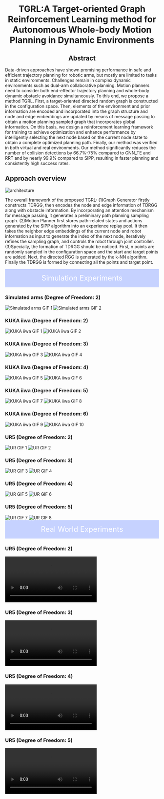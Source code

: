 <link rel="stylesheet" href="styles.css">
<h1 align = "center">
TGRL:A Target-oriented Graph Reinforcement Learning method for Autonomous Whole-body Motion Planning in Dynamic Environments 
</h1>

<h2 align = "center">
Abstract
</h2>

Data-driven approaches have shown promising performance in safe and efficient trajectory planning for robotic arms, but mostly are limited to tasks in static environments. Challenges remain in complex dynamic environments such as dual-arm collaborative planning. Motion planners need to consider both end-effector trajectory planning and whole-body dynamic obstacle avoidance simultaneously. To this end, we propose a method TGRL. First, a target-oriented directed random graph is constructed in the configuration space. Then, elements of the environment and prior information are encoded and incorporated into the graph structure and node and edge embeddings are updated by means of message passing to obtain a motion planning sampled graph that incorporates global information. On this basis, we design a reinforcement learning framework for training to achieve optimization and enhance performance by intelligently selecting the next node based on the current node state to obtain a complete optimized planning path. Finally, our method was verified in both virtual and real environments. Our method significantly reduces the number of collision detections by 66.7%-75% compared to GNN\_TE and RRT and by nearly 99.9% compared to SIPP, resulting in  faster planning and consistently high success rates.

<h2 align = "left">
Approach overview
</h2>

![architecture](imgs/architecture.jpg)

The overall framework of the proposed TGRL: (1)Graph Generator firstly constructs TDRGG, then encodes the node and edge information of TDRGG along with obstacle information. By incorporating an attention mechanism for message passing, it generates a preliminary path planning sampling graph. (2)Motion Planner first stores path-related states and actions generated by the SIPP algorithm into an experience replay pool. It then takes the neighbor edge embeddings of the current node and robot information as input to generate the index of the next node, iteratively refines the sampling graph, and controls the robot through joint controller. (3)Specially, the formation of TDRGG should be noticed. First, n points are randomly sampled in the configuration space and the start and target points are added. Next, the directed RGG is generated by the k-NN algorithm. Finally the TDRGG is formed by connecting all the points and target point.

<div style="background-color: #c6d2ff; height: 60px; line-height: 60px; text-align: center; color: white; font-size: 24px;"> Simulation Experiments </div>

<div class="row-container">
    <div class="gif-section">
        <h3 class="arm-title">Simulated arms (Degree of Freedom: 2)</h3>
        <div class="gif-row">
        <img src="gifs/simple_arm/1.gif" alt="Simulated arms GIF 1" class="single-gif">
        <img src="gifs/simple_arm/2.gif" alt="Simulated arms GIF 2" class="single-gif">
        </div>
    </div>
    <div class="gif-section">
        <h3 class="arm-title">KUKA iiwa (Degree of Freedom: 2)</h3>
        <div class="gif-row">
        <img src="gifs/KUKA/2/1.gif" alt="KUKA iiwa GIF 1" class="single-gif">
        <img src="gifs/KUKA/2/2.gif" alt="KUKA iiwa GIF 2" class="single-gif">
        </div>
    </div>
</div>

<div class="row-container">
    <div class="gif-section">
        <h3 class="arm-title">KUKA iiwa (Degree of Freedom: 3)</h3>
        <div class="gif-row">
        <img src="gifs/KUKA/3/1.gif" alt="KUKA iiwa GIF 3" class="single-gif">
        <img src="gifs/KUKA/3/2.gif" alt="KUKA iiwa GIF 4" class="single-gif">
        </div>
    </div>
    <div class="gif-section">
        <h3 class="arm-title">KUKA iiwa (Degree of Freedom: 4)</h3>
        <div class="gif-row">
        <img src="gifs/KUKA/4/1.gif" alt="KUKA iiwa GIF 5" class="single-gif">
        <img src="gifs/KUKA/4/2.gif" alt="KUKA iiwa GIF 6" class="single-gif">
        </div>
    </div>
</div>

<div class="row-container">
    <div class="gif-section">
        <h3 class="arm-title">KUKA iiwa (Degree of Freedom: 5)</h3>
        <div class="gif-row">
        <img src="gifs/KUKA/5/1.gif" alt="KUKA iiwa GIF 7" class="single-gif">
        <img src="gifs/KUKA/5/2.gif" alt="KUKA iiwa GIF 8" class="single-gif">
        </div>
    </div>
    <div class="gif-section">
        <h3 class="arm-title">KUKA iiwa (Degree of Freedom: 6)</h3>
        <div class="gif-row">
        <img src="gifs/KUKA/6/1.gif" alt="KUKA iiwa GIF 9" class="single-gif">
        <img src="gifs/KUKA/6/2.gif" alt="KUKA iiwa GIF 10" class="single-gif">
        </div>
    </div>
</div>

<div class="row-container">
    <div class="gif-section">
        <h3 class="arm-title">UR5 (Degree of Freedom: 2)</h3>
        <div class="gif-row">
        <img src="gifs/UR/2/1.gif" alt="UR GIF 1" class="single-gif">
        <img src="gifs/UR/2/2.gif" alt="UR GIF 2" class="single-gif">
        </div>
    </div>
    <div class="gif-section">
        <h3 class="arm-title">UR5 (Degree of Freedom: 3)</h3>
        <div class="gif-row">
        <img src="gifs/UR/3/1.gif" alt="UR GIF 3" class="single-gif">
        <img src="gifs/UR/3/2.gif" alt="UR GIF 4" class="single-gif">
        </div>
    </div>
</div>
<div class="row-container">
    <div class="gif-section">
        <h3 class="arm-title">UR5 (Degree of Freedom: 4)</h3>
        <div class="gif-row">
        <img src="gifs/UR/4/1.gif" alt="UR GIF 5" class="single-gif">
        <img src="gifs/UR/4/2.gif" alt="UR GIF 6" class="single-gif">
        </div>
    </div>
    <div class="gif-section">
        <h3 class="arm-title">UR5 (Degree of Freedom: 5)</h3>
        <div class="gif-row">
        <img src="gifs/UR/5/1.gif" alt="UR GIF 7" class="single-gif">
        <img src="gifs/UR/5/2.gif" alt="UR GIF 8" class="single-gif">
        </div>
    </div>
</div>

<div style="background-color: #c6d2ff; height: 60px; line-height: 60px; text-align: center; color: white; font-size: 24px;"> Real World Experiments </div>

<div class="video-row">
    <h3 class="video-title">UR5 (Degree of Freedom: 2)</h3>
    <video class="single-video" controls>
        <source src="mp4/2dof.mp4" type="video/mp4">
    </video>
</div>
<div class="video-row">
    <h3 class="video-title">UR5 (Degree of Freedom: 3)</h3>
    <video class="single-video" controls>
        <source src="mp4/3dof.mp4" type="video/mp4">
    </video>
</div>
<div class="video-row">
    <h3 class="video-title">UR5 (Degree of Freedom: 4)</h3>
    <video class="single-video" controls>
        <source src="mp4/4dof.mp4" type="video/mp4">
    </video>
</div>
<div class="video-row">
    <h3 class="video-title">UR5 (Degree of Freedom: 5)</h3>
    <video class="single-video" controls>
        <source src="mp4/5dof.mp4" type="video/mp4">
    </video>
</div>
